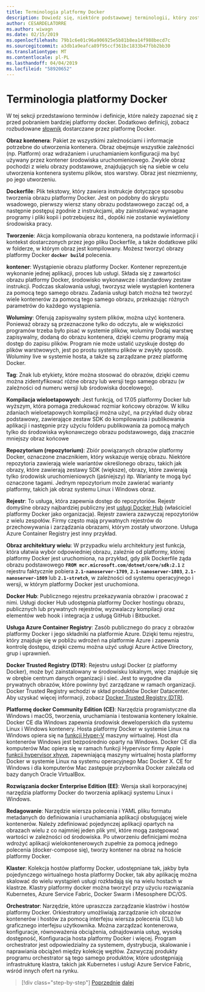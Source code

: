 ```yaml
---
title: Terminologia platformy Docker
description: Dowiedz się, niektóre podstawowej terminologii, który został użyty codziennie podczas pracy z platformą Docker.
author: CESARDELATORRE
ms.author: wiwagn
ms.date: 02/15/2019
ms.openlocfilehash: 79b1c6e01c96a906925e5b81b8ea14f988becd7c
ms.sourcegitcommit: a3db1a9eafca89f95ccf361bc1833b47fbb2bb30
ms.translationtype: MT
ms.contentlocale: pl-PL
ms.lasthandoff: 04/04/2019
ms.locfileid: "58920652"
---
```

# <a name="docker-terminology"></a>Terminologia platformy Docker

W tej sekcji przedstawiono terminów i definicje, które należy zapoznać się z przed pobraniem bardziej platformy docker. Dodatkowo definicji, zobacz rozbudowane [słownik](https://docs.docker.com/glossary/) dostarczane przez platformę Docker.

**Obraz kontenera**: Pakiet ze wszystkimi zależnościami i informacje potrzebne do utworzenia kontenera. Obraz obejmuje wszystkie zależności (np. Platform) oraz wdrażaniem i uruchamianiem konfiguracji ma być używany przez kontener środowiska uruchomieniowego. Zwykle obraz pochodzi z wielu obrazy podstawowe, znajdujących się na siebie w celu utworzenia kontenera systemu plików, stos warstwy. Obraz jest niezmienny, po jego utworzeniu.

**Dockerfile**: Plik tekstowy, który zawiera instrukcje dotyczące sposobu tworzenia obrazu platformy Docker. Jest on podobny do skryptu wsadowego, pierwszy wiersz stany obrazu podstawowego zacząć od, a następnie postępuj zgodnie z instrukcjami, aby zainstalować wymagane programy i pliki kopii i potrzebujesz itd., dopóki nie zostanie wyświetlony środowiska pracy.

**Tworzenie**: Akcja kompilowania obrazu kontenera, na podstawie informacji i kontekst dostarczonych przez jego pliku Dockerfile, a także dodatkowe pliki w folderze, w którym obraz jest kompilowany. Możesz tworzyć obrazy platformy Docker **`docker build`** polecenia.

**kontener**: Wystąpienie obrazu platformy Docker. Kontener reprezentuje wykonanie jednej aplikacji, proces lub usługi. Składa się z zawartości obrazu platformy Docker, środowisko wykonawcze i standardowy zestaw instrukcji. Podczas skalowania usługi, tworzysz wiele wystąpień kontenera za pomocą tego samego obrazu. Zadania usługi batch można też tworzyć wiele kontenerów za pomocą tego samego obrazu, przekazując różnych parametrów do każdego wystąpienia.

**Woluminy**: Oferują zapisywalny system plików, można użyć kontenera. Ponieważ obrazy są przeznaczone tylko do odczytu, ale w większości programów trzeba było pisać w systemie plików, woluminy Dodaj warstwę zapisywalny, dodaną do obrazu kontenera, dzięki czemu programy mają dostęp do zapisu plików. Program nie może ustalić uzyskuje dostęp do plików warstwowych, jest po prostu systemu plików w zwykły sposób. Woluminy live w systemie hosta, a także są zarządzane przez platformę Docker.

**Tag**: Znak lub etykiety, które można stosować do obrazów, dzięki czemu można zidentyfikować różne obrazy lub wersji tego samego obrazu (w zależności od numeru wersji lub środowiska docelowego).

**Kompilacja wieloetapowych**: Jest funkcją, od 17.05 platformy Docker lub wyższym, która pomaga zredukować rozmiar końcowy obrazów. W kilku zdaniach wieloetapowych kompilacji można użyć, na przykład duży obraz podstawowy, zawierające zestaw SDK do kompilowania i publikowania aplikacji i następnie przy użyciu folderu publikowania za pomocą małych tylko do środowiska wykonawczego obrazu podstawowego, dają znacznie mniejszy obraz końcowe

**Repozytorium (repozytorium)**: Zbiór powiązanych obrazów platformy Docker, oznaczone znacznikiem, który wskazuje wersję obrazu. Niektóre repozytoria zawierają wiele wariantów określonego obrazu, takich jak obrazy, które zawierają zestawy SDK (większe), obrazy, które zawierają tylko środowisk uruchomieniowych (jaśniejszy) itp. Warianty te mogą być oznaczone tagami. Jednym repozytorium może zawierać warianty platformy, takich jak obraz systemu Linux i Windows obraz.

**Rejestr**: To usługa, która zapewnia dostęp do repozytoriów. Rejestr domyślne obrazy najbardziej publiczny jest [usługi Docker Hub](https://hub.docker.com/) (właściciel platformy Docker jako organizacja). Rejestr zawiera zazwyczaj repozytoriów z wielu zespołów. Firmy często mają prywatnych rejestrów do przechowywania i zarządzania obrazami, którym zostały utworzone. Usługa Azure Container Registry jest inny przykład.

**Obraz architektury wielu**: W przypadku wielu architektury jest funkcja, która ułatwia wybór odpowiedniej obrazu, zależnie od platformy, której platformy Docker jest uruchomiona, na przykład, gdy plik Dockerfile żąda obrazu podstawowego **`FROM mcr.microsoft.com/dotnet/core/sdk:2.1`** z rejestru faktycznie pobiera **`2.1-nanoserver-1709`**, **`2.1-nanoserver-1803`**, **`2.1-nanoserver-1809`** lub **`2.1-stretch`**, w zależności od systemu operacyjnego i wersji, w którym platformy Docker jest uruchomiona.

**Docker Hub**: Publicznego rejestru przekazywania obrazów i pracować z nimi. Usługi docker Hub udostępnia platformy Docker hostingu obrazu, publicznych lub prywatnych rejestrów, wyzwalaczy kompilacji oraz elementów web hook i integracja z usługą GitHub i Bitbucket.

**Usługa Azure Container Registry**: Zasób publicznego do pracy z obrazów platformy Docker i jego składniki na platformie Azure. Dzięki temu rejestru, który znajduje się w pobliżu wdrożeń na platformie Azure i zapewnia kontrolę dostępu, dzięki czemu można użyć usługi Azure Active Directory, grup i uprawnień.

**Docker Trusted Registry (DTR)**: Rejestru usługi Docker (z platformy Docker), może być zainstalowany w środowisku lokalnym, więc znajduje się w obrębie centrum danych organizacji i sieć. Jest to wygodne dla prywatnych obrazów, które powinny być zarządzane w ramach organizacji. Docker Trusted Registry wchodzi w skład produktów Docker Datacenter. Aby uzyskać więcej informacji, zobacz [Docker Trusted Registry (DTR)](https://docs.docker.com/docker-trusted-registry/overview/).

**Platformę docker Community Edition (CE)**: Narzędzia programistyczne dla Windows i macOS, tworzenia, uruchamiania i testowania kontenery lokalnie. Docker CE dla Windows zapewnia środowisk deweloperskich dla systemu Linux i Windows kontenery. Hosta platformy Docker w systemie Linux na Windows opiera się na [funkcji Hyper-V](https://www.microsoft.com/cloud-platform/server-virtualization) maszyny wirtualnej. Host dla kontenerów Windows jest bezpośrednio oparty na Windows. Docker CE dla komputerów Mac opiera się w ramach funkcji Hypervisor firmy Apple i [funkcji hypervisor xhyve](https://github.com/mist64/xhyve), zapewniającą maszyny wirtualnej hosta platformy Docker w systemie Linux na systemu operacyjnego Mac Docker X. CE for Windows i dla komputerów Mac zastępuje przybornika Docker zależała od bazy danych Oracle VirtualBox.

**Rozwiązania docker Enterprise Edition (EE)**: Wersja skali korporacyjnej narzędzia platformy Docker do tworzenia aplikacji systemu Linux i Windows.

**Redagowanie**: Narzędzie wiersza polecenia i YAML pliku formatu metadanych do definiowania i uruchamiania aplikacji obsługującej wiele kontenerów. Należy zdefiniować pojedynczej aplikacji opartych na obrazach wielu z co najmniej jeden plik yml, które mogą zastępować wartości w zależności od środowiska. Po utworzeniu definicjami można wdrożyć aplikacji wielokontenerowych zupełnie za pomocą jednego polecenia (docker-compose się), tworzy kontener na obraz na hoście platformy Docker.

**Klaster**: Kolekcja hostów platformy Docker, udostępniane tak, jakby była pojedynczego wirtualnego hosta platformy Docker, tak aby aplikację można skalować do wielu wystąpień usługi rozkładają się na wielu hostach w klastrze. Klastry platformy docker można tworzyć przy użyciu rozwiązania Kubernetes, Azure Service Fabric, Docker Swarm i Mesosphere DC/OS.

**Orchestrator**: Narzędzie, które upraszcza zarządzanie klastrów i hostów platformy Docker. Orkiestratory umożliwiają zarządzanie ich obrazów kontenerów i hostów za pomocą interfejsu wiersza polecenia (CLI) lub graficznego interfejsu użytkownika. Można zarządzać kontenerowa, konfiguracje, równoważenia obciążenia, odnajdowania usług, wysoką dostępność, Konfiguracja hosta platformy Docker i więcej. Program orchestrator jest odpowiedzialny za systemem, dystrybucja, skalowanie i naprawiania obciążeń między kolekcję węzłów. Zazwyczaj produkty programu orchestrator są tego samego produktów, które udostępniają infrastrukturę klastra, takich jak Kubernetes i usługi Azure Service Fabric, wśród innych ofert na rynku.

>[!div class="step-by-step"]
>[Poprzednie](what-is-docker.md)
>[dalej](docker-containers-images-and-registries.md)